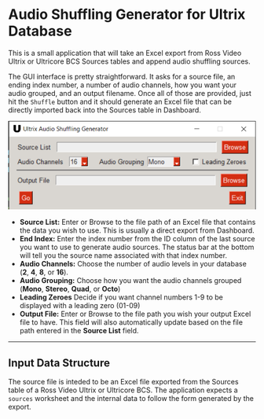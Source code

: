 # **Audio Shuffling Generator for Ultrix Database**

This is a small application that will take an Excel export from Ross Video Ultrix or Ultricore BCS Sources tables and append audio shuffling sources.

The GUI interface is pretty straightforward. It asks for a source file, an ending index number, a number of audio channels, how you want your audio grouped, and an output filename. Once all of those are provided, just hit the `Shuffle` button and it should generate an Excel file that can be directly imported back into the Sources table in Dashboard.

<p align="center">
  <img src="readme_resources/screenshot.png" alt="Screenshot of Audio Shuffle interface."/>
</p>

- **Source List:** Enter or Browse to the file path of an Excel file that contains the data you wish to use. This is usually a direct export from Dashboard.
- **End Index:** Enter the index number from the ID column of the last source you want to use to generate audio sources. The status bar at the bottom will tell you the source name associated with that index number.
- **Audio Channels:** Choose the number of audio levels in your database (**2**, **4**, **8**, or **16**).
- **Audio Grouping:** Choose how you want the audio channels grouped (**Mono**, **Stereo**, **Quad**, or **Octo**)
- **Leading Zeroes** Decide if you want channel numbers 1-9 to be displayed with a leading zero (01-09)
- **Output File:** Enter or Browse to the file path you wish your output Excel file to have. This field will also automatically update based on the file path entered in the **Source List** field.

-----

## **Input Data Structure**

The source file is inteded to be an Excel file exported from the Sources table of a Ross Video Ultrix or Ultricore BCS. The application expects a `sources` worksheet and the internal data to follow the form generated by the export.